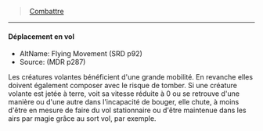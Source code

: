 ﻿---
!GenericItem
Name: Déplacement en vol
AltName: Flying Movement (SRD p92)
Source: (MDR p287)
Id: combat_hd.md#déplacement-en-vol
ParentLink: combat_hd.md#combattre
ParentName: Combattre
NameLevel: 4
Attributes:
  Name: Déplacement en vol
  Markdown: >+
    #### <!--Name-->Déplacement en vol<!--/Name-->


    - AltName: <!--AltName-->Flying Movement (SRD p92)<!--/AltName-->

    - Source: <!--Source-->(MDR p287)<!--/Source-->


    Les créatures volantes bénéficient d'une grande mobilité. En revanche elles doivent également composer avec le risque de tomber. Si une créature volante est jetée à terre, voit sa vitesse réduite à 0 ou se retrouve d'une manière ou d'une autre dans l'incapacité de bouger, elle chute, à moins d'être en mesure de faire du vol stationnaire ou d'être maintenue dans les airs par magie grâce au sort vol, par exemple.

  AltName: Flying Movement (SRD p92)
  Source: (MDR p287)
AttributesDictionary: >+
  Name: Déplacement en vol

  Markdown: >+

    #### <!--Name-->Déplacement en vol<!--/Name-->





    - AltName: <!--AltName-->Flying Movement (SRD p92)<!--/AltName-->



    - Source: <!--Source-->(MDR p287)<!--/Source-->





    Les créatures volantes bénéficient d'une grande mobilité. En revanche elles doivent également composer avec le risque de tomber. Si une créature volante est jetée à terre, voit sa vitesse réduite à 0 ou se retrouve d'une manière ou d'une autre dans l'incapacité de bouger, elle chute, à moins d'être en mesure de faire du vol stationnaire ou d'être maintenue dans les airs par magie grâce au sort vol, par exemple.



  AltName: Flying Movement (SRD p92)

  Source: (MDR p287)

---
> [Combattre](hd_combat.md)

---

#### Déplacement en vol

- AltName: Flying Movement (SRD p92)
- Source: (MDR p287)

Les créatures volantes bénéficient d'une grande mobilité. En revanche elles doivent également composer avec le risque de tomber. Si une créature volante est jetée à terre, voit sa vitesse réduite à 0 ou se retrouve d'une manière ou d'une autre dans l'incapacité de bouger, elle chute, à moins d'être en mesure de faire du vol stationnaire ou d'être maintenue dans les airs par magie grâce au sort vol, par exemple.

